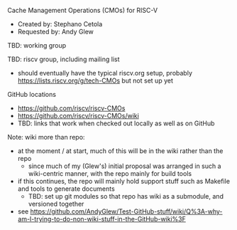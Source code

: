 
Cache Management Operations (CMOs) for RISC-V

* Created by: 	Stephano Cetola
* Requested by: 	Andy Glew

TBD: working group

TBD: riscv group, including mailing list
* should eventually have the typical riscv.org setup,
  probably https://lists.riscv.org/g/tech-CMOs
  but not set up yet

GitHub locations
* https://github.com/riscv/riscv-CMOs
* https://github.com/riscv/riscv-CMOs/wiki
* TBD: links that work when checked out locally as well as on GitHub


Note: wiki more than repo: 
  * at the moment / at start, much of this will be in the wiki rather than the repo
    * since much of my (Glew's) initial proposal was arranged in such a wiki-centric manner, with the repo mainly for build tools
  * if this continues, the repo will mainly hold support stuff such as Makefile and tools to generate documents
    * TBD: set up git modules so that repo has wiki as a submodule, and versioned together
  * see https://github.com/AndyGlew/Test-GitHub-stuff/wiki/Q%3A-why-am-I-trying-to-do-non-wiki-stuff-in-the-GitHub-wiki%3F
